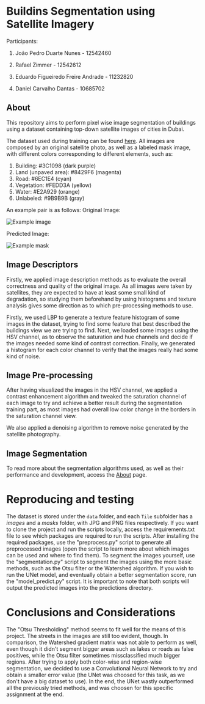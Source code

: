 # Buildins Segmentation using Satellite Imagery
Participants: 

1) João Pedro Duarte Nunes - 12542460

2) Rafael Zimmer - 12542612

3) Eduardo Figueiredo Freire Andrade - 11232820

4) Daniel Carvalho Dantas - 10685702

## About
This repository aims to perform pixel wise image segmentation of buildings using a dataset containing top-down satellite images of cities in Dubai.

The dataset used during training can be found [here](https://www.kaggle.com/datasets/humansintheloop/semantic-segmentation-of-aerial-imagery).
All images are composed by an original satellite photo, as well as a labeled mask image, with different colors corresponding to different elements, such as:
1.  Building: #3C1098 (dark purple)
2.  Land (unpaved area): #8429F6 (magenta)
3.  Road: #6EC1E4 (cyan)
4.  Vegetation: #FEDD3A (yellow)
5.  Water: #E2A929 (orange)
6.  Unlabeled: #9B9B9B (gray)

An example pair is as follows:
Original Image:

![Example image](https://github.com/rzimmerdev/pdi-2022/blob/fd223248712c53291b250771e0a23baa9aa1b164/about/example_image.jpg)

Predicted Image:

![Example mask](https://github.com/rzimmerdev/pdi-2022/blob/fd223248712c53291b250771e0a23baa9aa1b164/about/example_mask.png)

## Image Descriptors
Firstly, we applied image description methods as to evaluate the overall correctness and quality of the original image. As all images were taken by satellites, they are expected to have at least some small kind of degradation, so studying them beforehand by using histograms and texture analysis gives some direction as to which pre-processing methods to use.

Firstly, we used LBP to generate a texture feature histogram of some images in the dataset, trying to find some feature that best described the buildings view we are trying to find.
Next, we loaded some images using the HSV channel, as to observe the saturation and hue channels and decide if the images needed some kind of contrast correction.
Finally, we generated a histogram for each color channel to verify that the images really had some kind of noise.


## Image Pre-processing
After having visualized the images in the HSV channel, we applied a contrast enhancement algorithm and tweaked the saturation channel of each image to try and achieve a better result during the segmentation training part, as most images had overall low color change in the borders in the saturation channel view.

We also applied a denoising algorithm to remove noise generated by the satellite photography.

## Image Segmentation
To read more about the segmentation algorithms used, as well as their performance and development, access the [About](https://github.com/rzimmerdev/pdi-2022/tree/main/about) page.

# Reproducing and testing
The dataset is stored under the `data` folder, and each `Tile` subfolder has a *images* and a *masks* folder, with JPG and PNG files respectively.
If you want to clone the project and run the scripts locally, access the requirements.txt file to see which packages are required to run the scripts. After installing the required packages, use the "preprocess.py" script to generate all preprocessed images (open the script to learn more about which images can be used and where to find them). To segment the images yourself, use the "segmentation.py" script to segment the images using the more basic methods, such as the Otsu filter or the Watershed algorithm. If you wish to run the UNet model, and eventually obtain a better segmentation score, run the "model_predict.py" script. It is important to note that both scripts will output the predicted images into the predictions directory.

# Conclusions and Considerations
The "Otsu Thresholding" method seems to fit well for the means of this project. The streets in the images are still too evident, though. In comparison, the Watershed gradient matrix was not able to perform as well, even though it didn't segment bigger areas such as lakes or roads as false positives, while the Otsu filter sometimes missclassified much bigger regions. After trying to apply both color-wise and region-wise segmentation, we decided to use a Convolutional Neural Network to try and obtain a smaller error value (the UNet was choosed for this task, as we don't have a big dataset to use). In the end, the UNet wastly outperformed all the previously tried methods, and was choosen for this specific assignment at the end.
